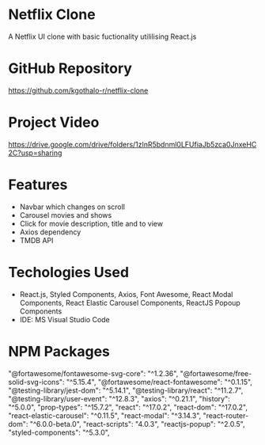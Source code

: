 # Netflix Clone
A Netflix UI clone with basic fuctionality utililising React.js

# GitHub Repository
https://github.com/kgothalo-r/netflix-clone

# Project Video
https://drive.google.com/drive/folders/1zlnR5bdnml0LFUfiaJb5zca0JnxeHC2C?usp=sharing

# Features
 - Navbar which changes on scroll
 - Carousel movies and shows
 - Click for movie description, title and to view
 - Axios dependency
 - TMDB API
 
# Techologies Used
- React.js, Styled Components, Axios, Font Awesome, React Modal Components, React Elastic Carousel Components, ReactJS Popoup Components
- IDE: MS Visual Studio Code

# NPM Packages
"@fortawesome/fontawesome-svg-core": "^1.2.36",
"@fortawesome/free-solid-svg-icons": "^5.15.4",
"@fortawesome/react-fontawesome": "^0.1.15",
"@testing-library/jest-dom": "^5.14.1",
"@testing-library/react": "^11.2.7",
"@testing-library/user-event": "^12.8.3",
"axios": "^0.21.1",
"history": "^5.0.0",
"prop-types": "^15.7.2",
"react": "^17.0.2",
"react-dom": "^17.0.2",
"react-elastic-carousel": "^0.11.5",
"react-modal": "^3.14.3",
"react-router-dom": "^6.0.0-beta.0",
"react-scripts": "4.0.3",
"reactjs-popup": "^2.0.5",
"styled-components": "^5.3.0",
